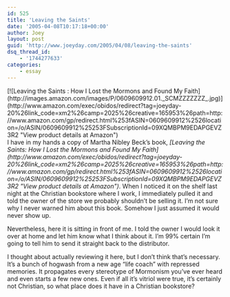 ```yaml
---
id: 525
title: 'Leaving the Saints'
date: '2005-04-08T10:17:18+00:00'
author: Joey
layout: post
guid: 'http://www.joeyday.com/2005/04/08/leaving-the-saints'
dsq_thread_id:
    - '1744277633'
categories:
    - essay
---
```


<div class="lpic">[![Leaving the Saints : How I Lost the Mormons and Found My Faith](http://images.amazon.com/images/P/0609609912.01._SCMZZZZZZZ_.jpg)](http://www.amazon.com/exec/obidos/redirect?tag=joeyday-20%26link_code=xm2%26camp=2025%26creative=165953%26path=http://www.amazon.com/gp/redirect.html%253fASIN=0609609912%2526location=/o/ASIN/0609609912%25253FSubscriptionId=09XQMBPM9EDAPGEVZ3R2 "View product details at Amazon")</div>I have in my hands a copy of Martha Nibley Beck’s book, <cite>[Leaving the Saints: How I Lost the Mormons and Found My Faith](http://www.amazon.com/exec/obidos/redirect?tag=joeyday-20%26link_code=xm2%26camp=2025%26creative=165953%26path=http://www.amazon.com/gp/redirect.html%253fASIN=0609609912%2526location=/o/ASIN/0609609912%25253FSubscriptionId=09XQMBPM9EDAPGEVZ3R2 "View product details at Amazon")</cite>. When I noticed it on the shelf last night at the Christian bookstore where I work, I immediately pulled it and told the owner of the store we probably shouldn’t be selling it. I’m not sure why I never warned him about this book. Somehow I just assumed it would never show up.

Nevertheless, here it is sitting in front of me. I told the owner I would look it over at home and let him know what I think about it. I’m 99% certain I’m going to tell him to send it straight back to the distributor.

I thought about actually reviewing it here, but I don’t think that’s necessary. It’s a bunch of hogwash from a new age “life coach” with repressed memories. It propagates every stereotype of Mormonism you’ve ever heard and even starts a few new ones. Even if all it’s vitriol were true, it’s certainly not Christian, so what place does it have in a Christian bookstore?